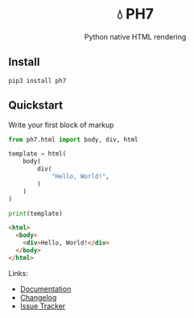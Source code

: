  <div style="display:flex; align-items: center; justify-content: center;">
    <h1>💧 PH7</h1>
</div>
<div style="display:flex; align-items: center; justify-content: center;">
    Python native HTML rendering
</div>

## Install
```
pip3 install ph7
```
## Quickstart
Write your first block of markup
<!-- {"type": "html", "file": "examples/hello.py"} -->
```python
from ph7.html import body, div, html

template = html(
    body(
        div(
            "Hello, World!",
        )
    )
)

print(template)
```

```html
<html>
  <body>
    <div>Hello, World!</div>
  </body>
</html>
```
<!-- end -->


Links:

* [Documentation](http://ph7.angrybayblade.me)
* [Changelog](https://github.com/angrybayblade/ph7/blob/main/docs/CHANGELOG)
* [Issue Tracker](https://github.com/angrybayblade/ph7/issues)
